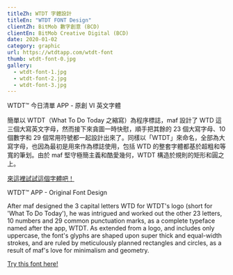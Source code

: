 ```yaml
---
titleZh: WTDT 字體設計
titleEn: "WTDT FONT Design"
clientZh: BitMob 數字創意 (BCD)
clientEn: BitMob Creative Digital (BCD)
date: 2020-01-02
category: graphic
url: https://wtdtapp.com/wtdt-font
thumb: wtdt-font-0.jpg
gallery:
  - wtdt-font-1.jpg
  - wtdt-font-2.jpg
  - wtdt-font-3.jpg
---
```


WTDT™ 今日清單 APP - 原創 VI 英文字體

簡單以 WTDT（What To Do Today 之縮寫）為程序標誌，maf 設計了 WTD 這三個大寫英文字母，然而接下來貪圖一時快慰，順手把其餘的 23 個大寫字母、10 個數字和 29 個常用符號都一起設計出來了。同樣以「WTDT」來命名，全部為大寫字母，也因為最初是用來作為標誌使用，包括 WTD 的整套字體都基於超粗和等寬的筆划。由於 maf 堅守極簡主義和酷愛幾何，WTDT 構造於規則的矩形和圓之上。

[來這裡試試這個字體吧！](https://wtdtapp.com/wtdt-font)

<!-- lang -->

WTDT™ APP - Original Font Design

After maf designed the 3 capital letters WTD for WTDT's logo (short for 'What To Do Today'), he was intrigued and worked out the other 23 letters, 10 numbers and 29 common punctuation marks, as a complete typeface named after the app, WTDT. As extended from a logo, and includes only uppercase, the font's glyphs are shaped upon super thick and equal-width strokes, and are ruled by meticulously planned rectangles and circles, as a result of maf's love for minimalism and geometry.

[Try this font here!](https://wtdtapp.com/wtdt-font)
